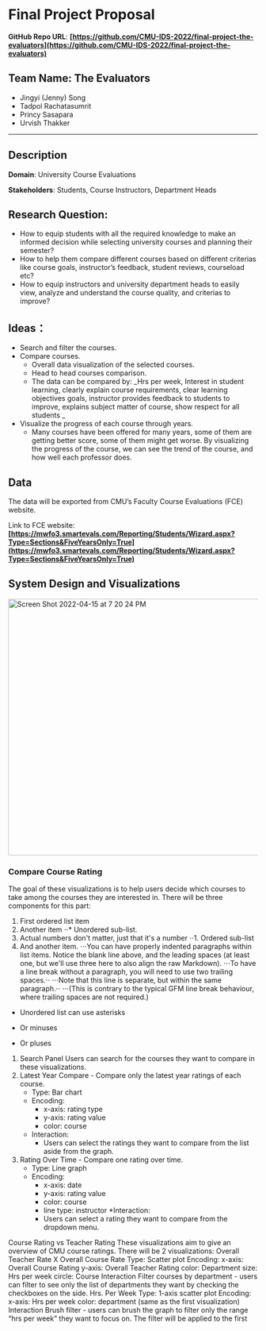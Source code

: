 # Final Project Proposal

**GitHub Repo URL**: **[https://github.com/CMU-IDS-2022/final-project-the-evaluators](https://github.com/CMU-IDS-2022/final-project-the-evaluators)**

## Team Name: The Evaluators 



* Jingyi (Jenny) Song
* Tadpol Rachatasumrit
* Princy Sasapara
* Urvish Thakker


---


## **Description**

**Domain**: University Course Evaluations

**Stakeholders**: Students, Course Instructors, Department Heads


## **Research Question**:



* How to equip students with all the required knowledge to make an informed decision while selecting university courses and planning their semester? 
* How to help them compare different courses based on different criterias like course goals, instructor’s feedback, student reviews, courseload etc?
* How to equip instructors and university department heads to easily view, analyze and understand the course quality, and criterias to improve?


## **Ideas：**



* Search and filter the courses.
* Compare courses.
    * Overall data visualization of the selected courses.
    * Head to head courses comparison.
    * The data can be compared by: _Hrs per week, Interest in student learning, clearly explain course requirements, clear learning objectives goals, instructor provides feedback to students to improve, explains subject matter of course, show respect for all students _
* Visualize the progress of each course through years. 
    * Many courses have been offered for many years, some of them are getting better score, some of them might get worse. By visualizing the progress of the course, we can see the trend of the course, and how well each professor does.



## **Data**

The data will be exported from CMU’s Faculty Course Evaluations (FCE) website.  

Link to FCE website: **[https://mwfo3.smartevals.com/Reporting/Students/Wizard.aspx?Type=Sections&FiveYearsOnly=True](https://mwfo3.smartevals.com/Reporting/Students/Wizard.aspx?Type=Sections&FiveYearsOnly=True)**


## **System Design and Visualizations**


<img width="517" alt="Screen Shot 2022-04-15 at 7 20 24 PM" src="https://user-images.githubusercontent.com/51781106/163651920-3aa0fe7b-fcf5-4fb3-a513-51d2c5e616d9.png">

### Compare Course Rating

The goal of these visualizations is to help users decide which courses to take among the courses they are interested in. There will be three components for this part:

1. First ordered list item
2. Another item
⋅⋅* Unordered sub-list. 
1. Actual numbers don't matter, just that it's a number
⋅⋅1. Ordered sub-list
4. And another item.
⋅⋅⋅You can have properly indented paragraphs within list items. Notice the blank line above, and the leading spaces (at least one, but we'll use three here to also align the raw Markdown).
⋅⋅⋅To have a line break without a paragraph, you will need to use two trailing spaces.⋅⋅
⋅⋅⋅Note that this line is separate, but within the same paragraph.⋅⋅
⋅⋅⋅(This is contrary to the typical GFM line break behaviour, where trailing spaces are not required.)

* Unordered list can use asterisks
- Or minuses
+ Or pluses

1. Search Panel
   Users can search for the courses they want to compare in these visualizations.
2. Latest Year Compare - Compare only the latest year ratings of each course.
   * Type: Bar chart
   * Encoding:
      * x-axis: rating type
      * y-axis: rating value
      * color: course
   * Interaction:
      * Users can select the ratings they want to compare from the list aside from the graph.
3. Rating Over Time - Compare one rating over time.
   * Type: Line graph
   * Encoding:
      * x-axis: date
      * y-axis: rating value
      * color: course
      * line type: instructor
   *Interaction:
      * Users can select a rating they want to compare from the dropdown menu.










Course Rating vs Teacher Rating
These visualizations aim to give an overview of CMU course ratings. There will be 2 visualizations:
Overall Teacher Rate X Overall Course Rate 
Type: Scatter plot
Encoding:
x-axis: Overall Course Rating
y-axis: Overall Teacher Rating
color: Department
size: Hrs per week
circle: Course
Interaction
Filter courses by department - users can filter to see only the list of departments they want by checking the checkboxes on the side.
Hrs. Per Week
Type: 1-axis scatter plot
Encoding:
x-axis: Hrs per week
color: department (same as the first visualization)
Interaction
Brush filter - users can brush the graph to filter only the range “hrs per week” they want to focus on. The filter will be applied to the first 


